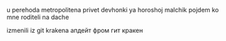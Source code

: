 u perehoda metropolitena
privet devhonki ya horoshoj malchik pojdem ko mne roditeli na dache


izmenili iz git krakena апдейт фром гит кракен